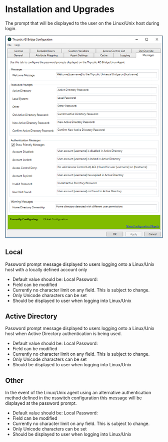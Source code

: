 [title]: # (Password Prompts)
[tags]: # (panel)
[priority]: # (5)
# Installation and Upgrades

The prompt that will be displayed to the user on the Linux/Unix host during login.

![pwp](../images/pwp.png "Messages tab in Configuration tool")

## Local

Password prompt message displayed to users logging onto a Linux/Unix host with a locally defined account only

* Default value should be: Local Password:
* Field can be modified
* Currently no character limit on any field. This is subject to change.
* Only Unicode characters can be set
* Should be displayed to user when logging into Linux/Unix

## Active Directory

Password prompt message displayed to users logging onto a Linux/Unix host when Active Directory authentication is being used.

* Default value should be: Local Password:
* Field can be modified
* Currently no character limit on any field. This is subject to change.
* Only Unicode characters can be set
* Should be displayed to user when logging into Linux/Unix

## Other

In the event of the Linux/Unix agent using an alternative authentication method defined in the nsswitch configuration this message will be displayed at the password prompt.

* Default value should be: Local Password:
* Field can be modified
* Currently no character limit on any field. This is subject to change.
* Only Unicode characters can be set
* Should be displayed to user when logging into Linux/Unix
